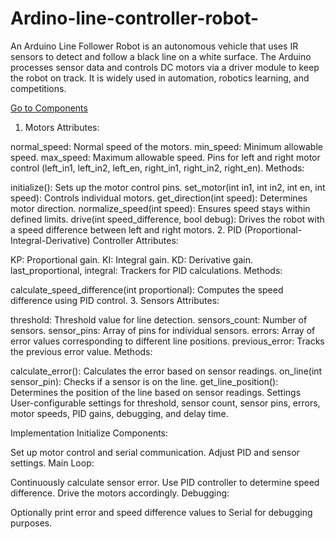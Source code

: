 # Ardino-line-controller-robot-
An Arduino Line Follower Robot is an autonomous vehicle that uses IR sensors to detect and follow a black line on a white surface. The Arduino processes sensor data and controls DC motors via a driver module to keep the robot on track. It is widely used in automation, robotics learning, and competitions.



[Go to Components](Components)
1. Motors
Attributes:

normal_speed: Normal speed of the motors.
min_speed: Minimum allowable speed.
max_speed: Maximum allowable speed.
Pins for left and right motor control (left_in1, left_in2, left_en, right_in1, right_in2, right_en).
Methods:

initialize(): Sets up the motor control pins.
set_motor(int in1, int in2, int en, int speed): Controls individual motors.
get_direction(int speed): Determines motor direction.
normalize_speed(int speed): Ensures speed stays within defined limits.
drive(int speed_difference, bool debug): Drives the robot with a speed difference between left and right motors.
2. PID (Proportional-Integral-Derivative) Controller
Attributes:

KP: Proportional gain.
KI: Integral gain.
KD: Derivative gain.
last_proportional, integral: Trackers for PID calculations.
Methods:

calculate_speed_difference(int proportional): Computes the speed difference using PID control.
3. Sensors
Attributes:

threshold: Threshold value for line detection.
sensors_count: Number of sensors.
sensor_pins: Array of pins for individual sensors.
errors: Array of error values corresponding to different line positions.
previous_error: Tracks the previous error value.
Methods:

calculate_error(): Calculates the error based on sensor readings.
on_line(int sensor_pin): Checks if a sensor is on the line.
get_line_position(): Determines the position of the line based on sensor readings.
Settings
User-configurable settings for threshold, sensor count, sensor pins, errors, motor speeds, PID gains, debugging, and delay time.

Implementation
Initialize Components:

Set up motor control and serial communication.
Adjust PID and sensor settings.
Main Loop:

Continuously calculate sensor error.
Use PID controller to determine speed difference.
Drive the motors accordingly.
Debugging:

Optionally print error and speed difference values to Serial for debugging purposes.

